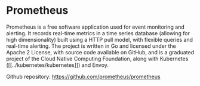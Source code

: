 # Prometheus

Prometheus is a free software application used for event monitoring and alerting. It records real-time metrics in a time series database (allowing for high dimensionality) built using a HTTP pull model, with flexible queries and real-time alerting. The project is written in Go and licensed under the Apache 2 License, with source code available on GitHub, and is a graduated project of the Cloud Native Computing Foundation, along with Kubernetes ([[../kubernetes/kubernetes]]) and Envoy.

Github repository: https://github.com/prometheus/prometheus
